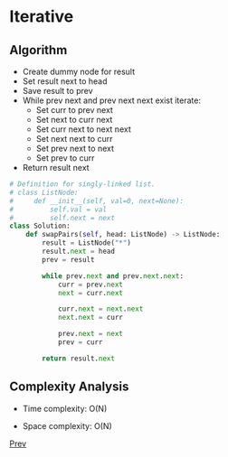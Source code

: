 # Iterative

## Algorithm

* Create dummy node for result
* Set result next to head
* Save result to prev
* While prev next and prev next next exist iterate:
    * Set curr to prev next
    * Set next to curr next
    * Set curr next to next next
    * Set next next to curr
    * Set prev next to next
    * Set prev to curr
* Return result next

```python
# Definition for singly-linked list.
# class ListNode:
#     def __init__(self, val=0, next=None):
#         self.val = val
#         self.next = next
class Solution:
    def swapPairs(self, head: ListNode) -> ListNode:
        result = ListNode("*")
        result.next = head
        prev = result

        while prev.next and prev.next.next:
            curr = prev.next
            next = curr.next

            curr.next = next.next
            next.next = curr

            prev.next = next
            prev = curr

        return result.next
```

## Complexity Analysis

* Time complexity: O(N)

* Space complexity: O(N)

[Prev](solution1.md)